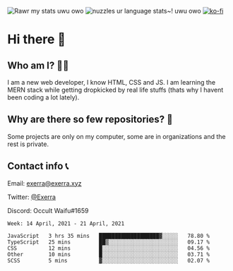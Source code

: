 ![Rawr my stats uwu owo](https://github-readme-stats.vercel.app/api?username=Exerra&show_icons=true&theme=buefy)
![nuzzles ur language stats~! uwu owo](https://github-readme-stats.vercel.app/api/top-langs/?username=Exerra&layout=compact)
[![ko-fi](https://www.ko-fi.com/img/githubbutton_sm.svg)](https://ko-fi.com/X8X130H96)
# Hi there 👋
## Who am I? 🙋‍♀️
I am a new web developer, I know HTML, CSS and JS. I am learning the MERN stack while getting dropkicked by real life stuffs (thats why I havent been coding a lot lately).
## Why are there so few repositories? 🤔
Some projects are only on my computer, some are in organizations and the rest is private.
## Contact info 📞
Email: [exerra@exerra.xyz](mailto:exerra@exerra.xyz)

Twitter: [@Exerra](https://twitter.com/exerra)

Discord: Occult Waifu#1659

<!--START_SECTION:waka-->
```text
Week: 14 April, 2021 - 21 April, 2021

JavaScript   3 hrs 35 mins   ███████████████████▓░░░░░   78.80 % 
TypeScript   25 mins         ██▒░░░░░░░░░░░░░░░░░░░░░░   09.17 % 
CSS          12 mins         █░░░░░░░░░░░░░░░░░░░░░░░░   04.56 % 
Other        10 mins         █░░░░░░░░░░░░░░░░░░░░░░░░   03.71 % 
SCSS         5 mins          ▓░░░░░░░░░░░░░░░░░░░░░░░░   02.07 % 
```
<!--END_SECTION:waka-->

